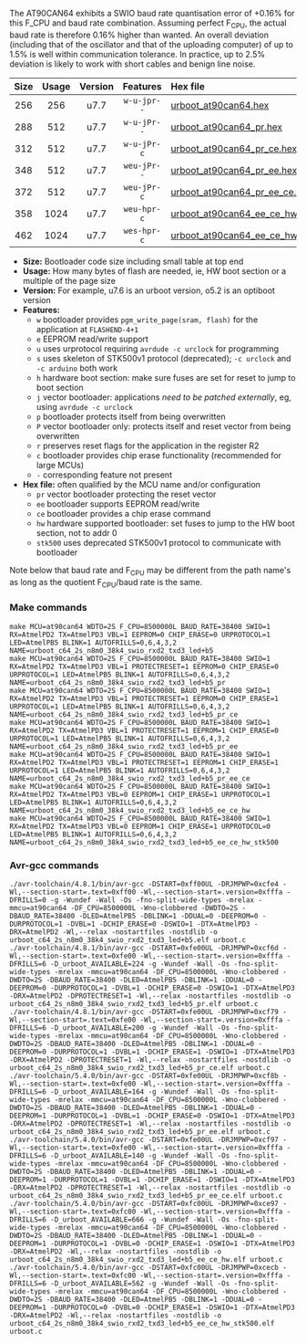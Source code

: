 The AT90CAN64 exhibits a SWIO baud rate quantisation error of +0.16% for this F_CPU and baud rate combination. Assuming perfect F<sub>CPU</sub>, the actual baud rate is therefore 0.16% higher than wanted. An overall deviation (including that of the oscillator and that of the uploading computer) of up to 1.5% is well within communication tolerance. In practice, up to 2.5% deviation is likely to work with short cables and benign line noise.

|Size|Usage|Version|Features|Hex file|
|:-:|:-:|:-:|:-:|:--|
|256|256|u7.7|`w-u-jpr--`|[urboot_at90can64.hex](https://raw.githubusercontent.com/stefanrueger/urboot.hex/main/cores/megacore/at90can64/watchdog_2_s/internal_oscillator/8500000_hz/38400_baud/uart1_rxd2_txd3/led%2Bb5/urboot_at90can64.hex)|
|288|512|u7.7|`w-u-jPr--`|[urboot_at90can64_pr.hex](https://raw.githubusercontent.com/stefanrueger/urboot.hex/main/cores/megacore/at90can64/watchdog_2_s/internal_oscillator/8500000_hz/38400_baud/uart1_rxd2_txd3/led%2Bb5/urboot_at90can64_pr.hex)|
|312|512|u7.7|`w-u-jPr-c`|[urboot_at90can64_pr_ce.hex](https://raw.githubusercontent.com/stefanrueger/urboot.hex/main/cores/megacore/at90can64/watchdog_2_s/internal_oscillator/8500000_hz/38400_baud/uart1_rxd2_txd3/led%2Bb5/urboot_at90can64_pr_ce.hex)|
|348|512|u7.7|`weu-jPr--`|[urboot_at90can64_pr_ee.hex](https://raw.githubusercontent.com/stefanrueger/urboot.hex/main/cores/megacore/at90can64/watchdog_2_s/internal_oscillator/8500000_hz/38400_baud/uart1_rxd2_txd3/led%2Bb5/urboot_at90can64_pr_ee.hex)|
|372|512|u7.7|`weu-jPr-c`|[urboot_at90can64_pr_ee_ce.hex](https://raw.githubusercontent.com/stefanrueger/urboot.hex/main/cores/megacore/at90can64/watchdog_2_s/internal_oscillator/8500000_hz/38400_baud/uart1_rxd2_txd3/led%2Bb5/urboot_at90can64_pr_ee_ce.hex)|
|358|1024|u7.7|`weu-hpr-c`|[urboot_at90can64_ee_ce_hw.hex](https://raw.githubusercontent.com/stefanrueger/urboot.hex/main/cores/megacore/at90can64/watchdog_2_s/internal_oscillator/8500000_hz/38400_baud/uart1_rxd2_txd3/led%2Bb5/urboot_at90can64_ee_ce_hw.hex)|
|462|1024|u7.7|`wes-hpr-c`|[urboot_at90can64_ee_ce_hw_stk500.hex](https://raw.githubusercontent.com/stefanrueger/urboot.hex/main/cores/megacore/at90can64/watchdog_2_s/internal_oscillator/8500000_hz/38400_baud/uart1_rxd2_txd3/led%2Bb5/urboot_at90can64_ee_ce_hw_stk500.hex)|

- **Size:** Bootloader code size including small table at top end
- **Usage:** How many bytes of flash are needed, ie, HW boot section or a multiple of the page size
- **Version:** For example, u7.6 is an urboot version, o5.2 is an optiboot version
- **Features:**
  + `w` bootloader provides `pgm_write_page(sram, flash)` for the application at `FLASHEND-4+1`
  + `e` EEPROM read/write support
  + `u` uses urprotocol requiring `avrdude -c urclock` for programming
  + `s` uses skeleton of STK500v1 protocol (deprecated); `-c urclock` and `-c arduino` both work
  + `h` hardware boot section: make sure fuses are set for reset to jump to boot section
  + `j` vector bootloader: applications *need to be patched externally*, eg, using `avrdude -c urclock`
  + `p` bootloader protects itself from being overwritten
  + `P` vector bootloader only: protects itself and reset vector from being overwritten
  + `r` preserves reset flags for the application in the register R2
  + `c` bootloader provides chip erase functionality (recommended for large MCUs)
  + `-` corresponding feature not present
- **Hex file:** often qualified by the MCU name and/or configuration
  + `pr` vector bootloader protecting the reset vector
  + `ee` bootloader supports EEPROM read/write
  + `ce` bootloader provides a chip erase command
  + `hw` hardware supported bootloader: set fuses to jump to the HW boot section, not to addr 0
  + `stk500` uses deprecated STK500v1 protocol to communicate with bootloader


Note below that baud rate and F<sub>CPU</sub> may be different from the path name's as long as the quotient F<sub>CPU</sub>/baud rate is the same.

### Make commands
```
make MCU=at90can64 WDTO=2S F_CPU=8500000L BAUD_RATE=38400 SWIO=1 RX=AtmelPD2 TX=AtmelPD3 VBL=1 EEPROM=0 CHIP_ERASE=0 URPROTOCOL=1 LED=AtmelPB5 BLINK=1 AUTOFRILLS=0,6,4,3,2 NAME=urboot_c64_2s_n8m0_38k4_swio_rxd2_txd3_led+b5
make MCU=at90can64 WDTO=2S F_CPU=8500000L BAUD_RATE=38400 SWIO=1 RX=AtmelPD2 TX=AtmelPD3 VBL=1 PROTECTRESET=1 EEPROM=0 CHIP_ERASE=0 URPROTOCOL=1 LED=AtmelPB5 BLINK=1 AUTOFRILLS=0,6,4,3,2 NAME=urboot_c64_2s_n8m0_38k4_swio_rxd2_txd3_led+b5_pr
make MCU=at90can64 WDTO=2S F_CPU=8500000L BAUD_RATE=38400 SWIO=1 RX=AtmelPD2 TX=AtmelPD3 VBL=1 PROTECTRESET=1 EEPROM=0 CHIP_ERASE=1 URPROTOCOL=1 LED=AtmelPB5 BLINK=1 AUTOFRILLS=0,6,4,3,2 NAME=urboot_c64_2s_n8m0_38k4_swio_rxd2_txd3_led+b5_pr_ce
make MCU=at90can64 WDTO=2S F_CPU=8500000L BAUD_RATE=38400 SWIO=1 RX=AtmelPD2 TX=AtmelPD3 VBL=1 PROTECTRESET=1 EEPROM=1 CHIP_ERASE=0 URPROTOCOL=1 LED=AtmelPB5 BLINK=1 AUTOFRILLS=0,6,4,3,2 NAME=urboot_c64_2s_n8m0_38k4_swio_rxd2_txd3_led+b5_pr_ee
make MCU=at90can64 WDTO=2S F_CPU=8500000L BAUD_RATE=38400 SWIO=1 RX=AtmelPD2 TX=AtmelPD3 VBL=1 PROTECTRESET=1 EEPROM=1 CHIP_ERASE=1 URPROTOCOL=1 LED=AtmelPB5 BLINK=1 AUTOFRILLS=0,6,4,3,2 NAME=urboot_c64_2s_n8m0_38k4_swio_rxd2_txd3_led+b5_pr_ee_ce
make MCU=at90can64 WDTO=2S F_CPU=8500000L BAUD_RATE=38400 SWIO=1 RX=AtmelPD2 TX=AtmelPD3 VBL=0 EEPROM=1 CHIP_ERASE=1 URPROTOCOL=1 LED=AtmelPB5 BLINK=1 AUTOFRILLS=0,6,4,3,2 NAME=urboot_c64_2s_n8m0_38k4_swio_rxd2_txd3_led+b5_ee_ce_hw
make MCU=at90can64 WDTO=2S F_CPU=8500000L BAUD_RATE=38400 SWIO=1 RX=AtmelPD2 TX=AtmelPD3 VBL=0 EEPROM=1 CHIP_ERASE=1 URPROTOCOL=0 LED=AtmelPB5 BLINK=1 AUTOFRILLS=0,6,4,3,2 NAME=urboot_c64_2s_n8m0_38k4_swio_rxd2_txd3_led+b5_ee_ce_hw_stk500
```

### Avr-gcc commands
```
./avr-toolchain/4.8.1/bin/avr-gcc -DSTART=0xff00UL -DRJMPWP=0xcfe4 -Wl,--section-start=.text=0xff00 -Wl,--section-start=.version=0xfffa -DFRILLS=0 -g -Wundef -Wall -Os -fno-split-wide-types -mrelax -mmcu=at90can64 -DF_CPU=8500000L -Wno-clobbered -DWDTO=2S -DBAUD_RATE=38400 -DLED=AtmelPB5 -DBLINK=1 -DDUAL=0 -DEEPROM=0 -DURPROTOCOL=1 -DVBL=1 -DCHIP_ERASE=0 -DSWIO=1 -DTX=AtmelPD3 -DRX=AtmelPD2 -Wl,--relax -nostartfiles -nostdlib -o urboot_c64_2s_n8m0_38k4_swio_rxd2_txd3_led+b5.elf urboot.c
./avr-toolchain/4.8.1/bin/avr-gcc -DSTART=0xfe00UL -DRJMPWP=0xcf6d -Wl,--section-start=.text=0xfe00 -Wl,--section-start=.version=0xfffa -DFRILLS=6 -D_urboot_AVAILABLE=224 -g -Wundef -Wall -Os -fno-split-wide-types -mrelax -mmcu=at90can64 -DF_CPU=8500000L -Wno-clobbered -DWDTO=2S -DBAUD_RATE=38400 -DLED=AtmelPB5 -DBLINK=1 -DDUAL=0 -DEEPROM=0 -DURPROTOCOL=1 -DVBL=1 -DCHIP_ERASE=0 -DSWIO=1 -DTX=AtmelPD3 -DRX=AtmelPD2 -DPROTECTRESET=1 -Wl,--relax -nostartfiles -nostdlib -o urboot_c64_2s_n8m0_38k4_swio_rxd2_txd3_led+b5_pr.elf urboot.c
./avr-toolchain/4.8.1/bin/avr-gcc -DSTART=0xfe00UL -DRJMPWP=0xcf79 -Wl,--section-start=.text=0xfe00 -Wl,--section-start=.version=0xfffa -DFRILLS=6 -D_urboot_AVAILABLE=200 -g -Wundef -Wall -Os -fno-split-wide-types -mrelax -mmcu=at90can64 -DF_CPU=8500000L -Wno-clobbered -DWDTO=2S -DBAUD_RATE=38400 -DLED=AtmelPB5 -DBLINK=1 -DDUAL=0 -DEEPROM=0 -DURPROTOCOL=1 -DVBL=1 -DCHIP_ERASE=1 -DSWIO=1 -DTX=AtmelPD3 -DRX=AtmelPD2 -DPROTECTRESET=1 -Wl,--relax -nostartfiles -nostdlib -o urboot_c64_2s_n8m0_38k4_swio_rxd2_txd3_led+b5_pr_ce.elf urboot.c
./avr-toolchain/5.4.0/bin/avr-gcc -DSTART=0xfe00UL -DRJMPWP=0xcf8b -Wl,--section-start=.text=0xfe00 -Wl,--section-start=.version=0xfffa -DFRILLS=6 -D_urboot_AVAILABLE=164 -g -Wundef -Wall -Os -fno-split-wide-types -mrelax -mmcu=at90can64 -DF_CPU=8500000L -Wno-clobbered -DWDTO=2S -DBAUD_RATE=38400 -DLED=AtmelPB5 -DBLINK=1 -DDUAL=0 -DEEPROM=1 -DURPROTOCOL=1 -DVBL=1 -DCHIP_ERASE=0 -DSWIO=1 -DTX=AtmelPD3 -DRX=AtmelPD2 -DPROTECTRESET=1 -Wl,--relax -nostartfiles -nostdlib -o urboot_c64_2s_n8m0_38k4_swio_rxd2_txd3_led+b5_pr_ee.elf urboot.c
./avr-toolchain/5.4.0/bin/avr-gcc -DSTART=0xfe00UL -DRJMPWP=0xcf97 -Wl,--section-start=.text=0xfe00 -Wl,--section-start=.version=0xfffa -DFRILLS=6 -D_urboot_AVAILABLE=140 -g -Wundef -Wall -Os -fno-split-wide-types -mrelax -mmcu=at90can64 -DF_CPU=8500000L -Wno-clobbered -DWDTO=2S -DBAUD_RATE=38400 -DLED=AtmelPB5 -DBLINK=1 -DDUAL=0 -DEEPROM=1 -DURPROTOCOL=1 -DVBL=1 -DCHIP_ERASE=1 -DSWIO=1 -DTX=AtmelPD3 -DRX=AtmelPD2 -DPROTECTRESET=1 -Wl,--relax -nostartfiles -nostdlib -o urboot_c64_2s_n8m0_38k4_swio_rxd2_txd3_led+b5_pr_ee_ce.elf urboot.c
./avr-toolchain/5.4.0/bin/avr-gcc -DSTART=0xfc00UL -DRJMPWP=0xce97 -Wl,--section-start=.text=0xfc00 -Wl,--section-start=.version=0xfffa -DFRILLS=6 -D_urboot_AVAILABLE=666 -g -Wundef -Wall -Os -fno-split-wide-types -mrelax -mmcu=at90can64 -DF_CPU=8500000L -Wno-clobbered -DWDTO=2S -DBAUD_RATE=38400 -DLED=AtmelPB5 -DBLINK=1 -DDUAL=0 -DEEPROM=1 -DURPROTOCOL=1 -DVBL=0 -DCHIP_ERASE=1 -DSWIO=1 -DTX=AtmelPD3 -DRX=AtmelPD2 -Wl,--relax -nostartfiles -nostdlib -o urboot_c64_2s_n8m0_38k4_swio_rxd2_txd3_led+b5_ee_ce_hw.elf urboot.c
./avr-toolchain/5.4.0/bin/avr-gcc -DSTART=0xfc00UL -DRJMPWP=0xcecb -Wl,--section-start=.text=0xfc00 -Wl,--section-start=.version=0xfffa -DFRILLS=6 -D_urboot_AVAILABLE=562 -g -Wundef -Wall -Os -fno-split-wide-types -mrelax -mmcu=at90can64 -DF_CPU=8500000L -Wno-clobbered -DWDTO=2S -DBAUD_RATE=38400 -DLED=AtmelPB5 -DBLINK=1 -DDUAL=0 -DEEPROM=1 -DURPROTOCOL=0 -DVBL=0 -DCHIP_ERASE=1 -DSWIO=1 -DTX=AtmelPD3 -DRX=AtmelPD2 -Wl,--relax -nostartfiles -nostdlib -o urboot_c64_2s_n8m0_38k4_swio_rxd2_txd3_led+b5_ee_ce_hw_stk500.elf urboot.c
```

